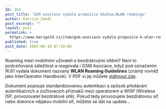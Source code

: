 ```yaml
---
ID: 354
post_title: 'GSM asociace vydala propozice k&nbsp;WLAN roamingu'
author: Patrick Zandl
post_excerpt: ""
layout: post
permalink: >
  https://www.marigold.cz/item/gsm-asociace-vydala-propozice-k-wlan-roamingu
published: true
post_date: 2003-06-10 07:59:00
---
```

<P>Roaming mezi mobilními uživateli a bezdrátovými sítěmi? Není to podceňovaná záležitost a reagovala i GSM Asociace, když pod označením IR.61 vydala dokument nazvaný <STRONG>WLAN Roaming Guidelines</STRONG> (známý rovněž jako&#160;InterOperator Handbook). V PDF si jej můžete <A href="http://www.gsmworld.com/documents/wlan/ir61.pdf">stáhnout zde</A>. </P>
<P>Dokument popisuje standardizovanou autentikaci a způsob předávání autentikačních a zúčtovacích příznaků mezi operátorem a WISP (Wireless ISP, provozovatel bezdrátové sítě). Pokud tedy provozujete bezdrátovou síť nebo dokonce nějakou mobilní síť, můžete se dát na update...</P>